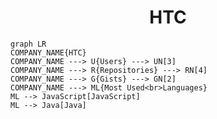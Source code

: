 <h1 align="center">HTC</h1>

```mermaid
graph LR
COMPANY_NAME{HTC}
COMPANY_NAME ---> U{Users} ---> UN[3]
COMPANY_NAME ---> R{Repositories} ---> RN[4]
COMPANY_NAME ---> G{Gists} ---> GN[2]
COMPANY_NAME ---> ML{Most Used<br>Languages}
ML --> JavaScript[JavaScript]
ML --> Java[Java]
```
